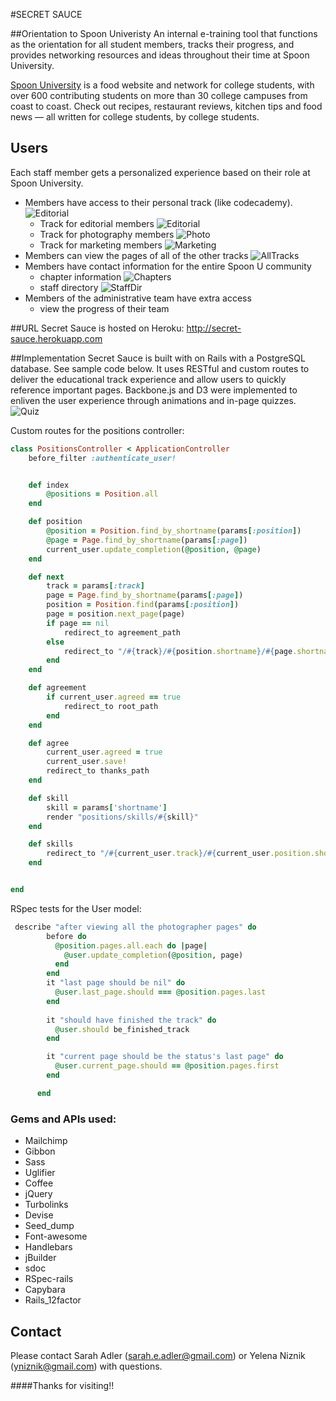 #SECRET SAUCE

##Orientation to Spoon Univeristy
An internal e-training tool that functions as the orientation for all student members, tracks their progress, and provides networking resources and ideas throughout their time at Spoon University. 

[Spoon University](http://www.spoonuniversity.com) is a food website and network for college students, with over 600 contributing students on more than 30 college campuses from coast to coast. Check out recipes, restaurant reviews, kitchen tips and food news — all written for college students, by college students.

## Users
Each staff member gets a personalized experience based on their role at Spoon University.

* Members have access to their personal track (like codecademy).
       ![Editorial](public/images/login.png)
  *  Track for editorial members
       ![Editorial](public/images/editorial.png)
  *  Track for photography members
       ![Photo](public/images/photo.png)
  *  Track for marketing members
       ![Marketing](public/images/marketing.png)
* Members can view the pages of all of the other tracks
       ![AllTracks](public/images/tracks.png)
* Members have contact information for the entire Spoon U community
  * chapter information
      ![Chapters](public/images/chapter.png)
  * staff directory
      ![StaffDir](public/images/staff.png)
* Members of the administrative team have extra access
  * view the progress of their team
 
##URL
Secret Sauce is hosted on Heroku: http://secret-sauce.herokuapp.com

##Implementation
Secret Sauce is built with on Rails with a PostgreSQL database. See sample code below. It uses RESTful and custom routes to deliver the educational track experience and allow users to quickly reference important pages. Backbone.js and D3 were implemented to enliven the user experience through animations and in-page quizzes. 
  ![Quiz](public/images/quiz.png)

Custom routes for the positions controller:
```ruby
class PositionsController < ApplicationController
	before_filter :authenticate_user!


	def index
		@positions = Position.all
	end

	def position
		@position = Position.find_by_shortname(params[:position])
		@page = Page.find_by_shortname(params[:page])
		current_user.update_completion(@position, @page)
	end

	def next
		track = params[:track]		
		page = Page.find_by_shortname(params[:page])
		position = Position.find(params[:position])
		page = position.next_page(page)
		if page == nil
			redirect_to agreement_path
		else
			redirect_to "/#{track}/#{position.shortname}/#{page.shortname}" 
		end
	end

	def agreement
		if current_user.agreed == true
			redirect_to root_path
		end
	end

	def agree
		current_user.agreed = true
		current_user.save!
		redirect_to thanks_path
	end

	def skill
		skill = params['shortname']
		render "positions/skills/#{skill}"
	end

	def skills
		redirect_to "/#{current_user.track}/#{current_user.position.shortname}/extra_skills" 
	end


end
```


RSpec tests for the User model:
```ruby
 describe "after viewing all the photographer pages" do
        before do
          @position.pages.all.each do |page|
            @user.update_completion(@position, page)
          end
        end
        it "last page should be nil" do
          @user.last_page.should === @position.pages.last
        end
        
        it "should have finished the track" do
          @user.should be_finished_track
        end

        it "current page should be the status's last page" do
          @user.current_page.should == @position.pages.first
        end

      end
```

### Gems and APIs used: 
* Mailchimp 
* Gibbon 
* Sass
* Uglifier
* Coffee
* jQuery
* Turbolinks
* Devise
* Seed_dump
* Font-awesome 
* Handlebars
* jBuilder
* sdoc
* RSpec-rails
* Capybara
* Rails_12factor 

## Contact
Please contact Sarah Adler (sarah.e.adler@gmail.com) or Yelena Niznik (yniznik@gmail.com) with questions. 


####Thanks for visiting!!
